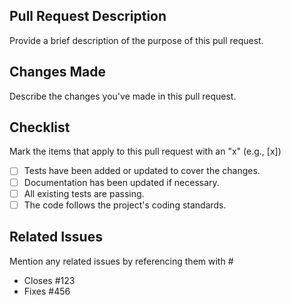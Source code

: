 ## Pull Request Description

 Provide a brief description of the purpose of this pull request.

## Changes Made

 Describe the changes you've made in this pull request. 

## Checklist

 Mark the items that apply to this pull request with an "x" (e.g., [x]) 
- [ ] Tests have been added or updated to cover the changes.
- [ ] Documentation has been updated if necessary.
- [ ] All existing tests are passing.
- [ ] The code follows the project's coding standards.

## Related Issues

 Mention any related issues by referencing them with # 
- Closes #123
- Fixes #456

